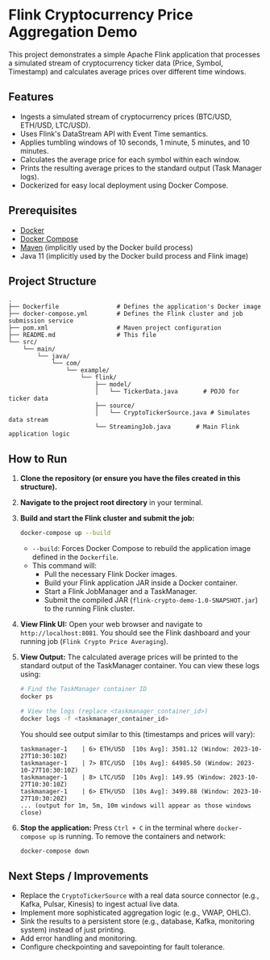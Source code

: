 # Flink Cryptocurrency Price Aggregation Demo

This project demonstrates a simple Apache Flink application that processes a simulated stream of cryptocurrency ticker data (Price, Symbol, Timestamp) and calculates average prices over different time windows.

## Features

*   Ingests a simulated stream of cryptocurrency prices (BTC/USD, ETH/USD, LTC/USD).
*   Uses Flink's DataStream API with Event Time semantics.
*   Applies tumbling windows of 10 seconds, 1 minute, 5 minutes, and 10 minutes.
*   Calculates the average price for each symbol within each window.
*   Prints the resulting average prices to the standard output (Task Manager logs).
*   Dockerized for easy local deployment using Docker Compose.

## Prerequisites

*   [Docker](https://docs.docker.com/get-docker/)
*   [Docker Compose](https://docs.docker.com/compose/install/)
*   [Maven](https://maven.apache.org/install.html) (implicitly used by the Docker build process)
*   Java 11 (implicitly used by the Docker build process and Flink image)

## Project Structure

```
.
├── Dockerfile                # Defines the application's Docker image
├── docker-compose.yml        # Defines the Flink cluster and job submission service
├── pom.xml                   # Maven project configuration
├── README.md                 # This file
└── src/
    └── main/
        └── java/
            └── com/
                └── example/
                    └── flink/
                        ├── model/
                        │   └── TickerData.java       # POJO for ticker data
                        ├── source/
                        │   └── CryptoTickerSource.java # Simulates data stream
                        └── StreamingJob.java       # Main Flink application logic
```

## How to Run

1.  **Clone the repository (or ensure you have the files created in this structure).**

2.  **Navigate to the project root directory** in your terminal.

3.  **Build and start the Flink cluster and submit the job:**
    ```bash
    docker-compose up --build
    ```
    *   `--build`: Forces Docker Compose to rebuild the application image defined in the `Dockerfile`.
    *   This command will:
        *   Pull the necessary Flink Docker images.
        *   Build your Flink application JAR inside a Docker container.
        *   Start a Flink JobManager and a TaskManager.
        *   Submit the compiled JAR (`flink-crypto-demo-1.0-SNAPSHOT.jar`) to the running Flink cluster.

4.  **View Flink UI:**
    Open your web browser and navigate to `http://localhost:8081`. You should see the Flink dashboard and your running job (`Flink Crypto Price Averaging`).

5.  **View Output:**
    The calculated average prices will be printed to the standard output of the TaskManager container. You can view these logs using:
    ```bash
    # Find the TaskManager container ID
    docker ps

    # View the logs (replace <taskmanager_container_id>)
    docker logs -f <taskmanager_container_id>
    ```
    You should see output similar to this (timestamps and prices will vary):
    ```
    taskmanager-1    | 6> ETH/USD  [10s Avg]: 3501.12 (Window: 2023-10-27T10:30:10Z)
    taskmanager-1    | 7> BTC/USD  [10s Avg]: 64985.50 (Window: 2023-10-27T10:30:10Z)
    taskmanager-1    | 8> LTC/USD  [10s Avg]: 149.95 (Window: 2023-10-27T10:30:10Z)
    taskmanager-1    | 6> ETH/USD  [10s Avg]: 3499.88 (Window: 2023-10-27T10:30:20Z)
    ... (output for 1m, 5m, 10m windows will appear as those windows close)
    ```

6.  **Stop the application:**
    Press `Ctrl + C` in the terminal where `docker-compose up` is running. To remove the containers and network:
    ```bash
    docker-compose down
    ```

## Next Steps / Improvements

*   Replace the `CryptoTickerSource` with a real data source connector (e.g., Kafka, Pulsar, Kinesis) to ingest actual live data.
*   Implement more sophisticated aggregation logic (e.g., VWAP, OHLC).
*   Sink the results to a persistent store (e.g., database, Kafka, monitoring system) instead of just printing.
*   Add error handling and monitoring.
*   Configure checkpointing and savepointing for fault tolerance. 